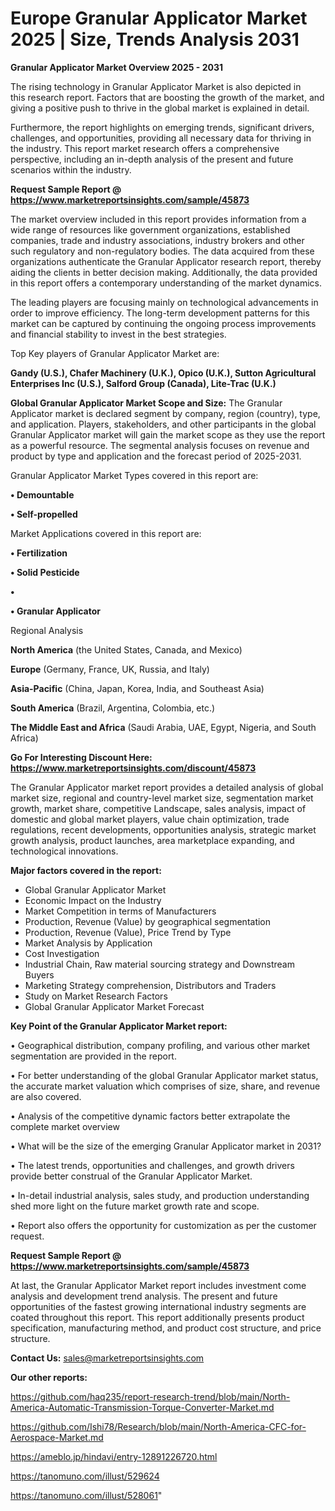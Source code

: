 # Europe Granular Applicator Market 2025 | Size, Trends Analysis 2031

<Strong> Granular Applicator Market Overview 2025 - 2031</strong>

The rising technology in Granular Applicator Market is also depicted in this research report. Factors that are boosting the growth of the market, and giving a positive push to thrive in the global market is explained in detail.

Furthermore, the report highlights on emerging trends, significant drivers, challenges, and opportunities, providing all necessary data for thriving in the industry. This report market research offers a comprehensive perspective, including an in-depth analysis of the present and future scenarios within the industry.

<strong>Request Sample Report @ <a href=https://www.marketreportsinsights.com/sample/45873>https://www.marketreportsinsights.com/sample/45873</a></strong>

The market overview included in this report provides information from a wide range of resources like government organizations, established companies, trade and industry associations, industry brokers and other such regulatory and non-regulatory bodies. The data acquired from these organizations authenticate the Granular Applicator research report, thereby aiding the clients in better decision making. Additionally, the data provided in this report offers a contemporary understanding of the market dynamics.

The leading players are focusing mainly on technological advancements in order to improve efficiency. The long-term development patterns for this market can be captured by continuing the ongoing process improvements and financial stability to invest in the best strategies.

Top Key players of Granular Applicator Market are:

<strong>Gandy (U.S.), Chafer Machinery (U.K.), Opico (U.K.), Sutton Agricultural Enterprises Inc (U.S.), Salford Group (Canada), Lite-Trac (U.K.)</strong>

<strong><b>Global Granular Applicator Market Scope and Size:</b></strong>
The Granular Applicator market is declared segment by company, region (country), type, and application. Players, stakeholders, and other participants in the global Granular Applicator market will gain the market scope as they use the report as a powerful resource. The segmental analysis focuses on revenue and product by type and application and the forecast period of 2025-2031.

Granular Applicator Market Types covered in this report are:

<strong>•  Demountable

•  Self-propelled</strong>

Market Applications covered in this report are:

<strong>•  Fertilization

•  Solid Pesticide

•  

•  Granular Applicator</strong> 

Regional Analysis

<strong>North America</strong> (the United States, Canada, and Mexico)

<strong>Europe</strong> (Germany, France, UK, Russia, and Italy)

<strong>Asia-Pacific</strong> (China, Japan, Korea, India, and Southeast Asia)

<strong>South America</strong> (Brazil, Argentina, Colombia, etc.)

<strong>The Middle East and Africa</strong> (Saudi Arabia, UAE, Egypt, Nigeria, and South Africa)

<strong>Go For Interesting Discount Here: <a href=https://www.marketreportsinsights.com/discount/45873>https://www.marketreportsinsights.com/discount/45873</a></strong>

The Granular Applicator market report provides a detailed analysis of global market size, regional and country-level market size, segmentation market growth, market share, competitive Landscape, sales analysis, impact of domestic and global market players, value chain optimization, trade regulations, recent developments, opportunities analysis, strategic market growth analysis, product launches, area marketplace expanding, and technological innovations.

<strong><b>Major factors covered in the report:</b></strong>
<ul>
  <li>Global Granular Applicator Market </li>
  <li>Economic Impact on the Industry</li>
  <li>Market Competition in terms of Manufacturers</li>
  <li>Production, Revenue (Value) by geographical segmentation</li>
  <li>Production, Revenue (Value), Price Trend by Type</li>
  <li>Market Analysis by Application</li>
  <li>Cost Investigation</li>
  <li>Industrial Chain, Raw material sourcing strategy and Downstream Buyers</li>
  <li>Marketing Strategy comprehension, Distributors and Traders</li>
  <li>Study on Market Research Factors</li>
  <li>Global Granular Applicator Market Forecast</li>
</ul>

<strong><b>Key Point of the Granular Applicator Market report:</b></strong>

• Geographical distribution, company profiling, and various other market segmentation are provided in the report.

• For better understanding of the global Granular Applicator market status, the accurate market valuation which comprises of size, share, and revenue are also covered.

• Analysis of the competitive dynamic factors better extrapolate the complete market overview

• What will be the size of the emerging Granular Applicator market in 2031?

• The latest trends, opportunities and challenges, and growth drivers provide better construal of the Granular Applicator Market.

• In-detail industrial analysis, sales study, and production understanding shed more light on the future market growth rate and scope.

• Report also offers the opportunity for customization as per the customer request.

<strong>Request Sample Report @ <a href=https://www.marketreportsinsights.com/sample/45873>https://www.marketreportsinsights.com/sample/45873</a></strong>

At last, the Granular Applicator Market report includes investment come analysis and development trend analysis. The present and future opportunities of the fastest growing international industry segments are coated throughout this report. This report additionally presents product specification, manufacturing method, and product cost structure, and price structure.

<strong>Contact Us:</strong>
sales@marketreportsinsights.com

<strong>Our other reports:</strong>

<a href=https://github.com/haq235/report-research-trend/blob/main/North-America-Automatic-Transmission-Torque-Converter-Market.md>https://github.com/haq235/report-research-trend/blob/main/North-America-Automatic-Transmission-Torque-Converter-Market.md</a>

<a href=https://github.com/Ishi78/Research/blob/main/North-America-CFC-for-Aerospace-Market.md>https://github.com/Ishi78/Research/blob/main/North-America-CFC-for-Aerospace-Market.md</a>

<a href=https://ameblo.jp/hindavi/entry-12891226720.html>https://ameblo.jp/hindavi/entry-12891226720.html</a>

<a href=https://tanomuno.com/illust/529624>https://tanomuno.com/illust/529624</a>

<a href=https://tanomuno.com/illust/528061>https://tanomuno.com/illust/528061</a>"
